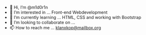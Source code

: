 - 👋 Hi, I’m @m1d0r1n
- 👀 I’m interested in ... Front-end Webdevelopment
- 🌱 I’m currently learning ... HTML, CSS and working with Bootstrap
- 💞️ I’m looking to collaborate on ...
- 📫 How to reach me ... klanxkop@mailbox.org

<!---
m1d0r1n/m1d0r1n is a ✨ special ✨ repository because its `README.md` (this file) appears on your GitHub profile.
You can click the Preview link to take a look at your changes.
--->
